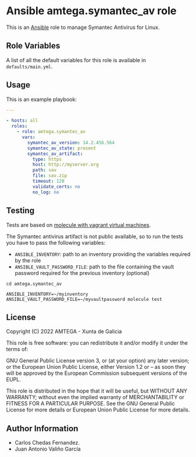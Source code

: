 # Ansible amtega.symantec_av role

This is an [Ansible](http://www.ansible.com) role to manage Symantec Antivirus for Linux.

## Role Variables

A list of all the default variables for this role is available in `defaults/main.yml`.

## Usage

This is an example playbook:

```yaml
---

- hosts: all
  roles:
    - role: amtega.symantec_av
      vars:
        symantec_av_version: 14.2.456.564
        symantec_av_state: present
        symantec_av_artifact:
          type: https
          host: http://myserver.org
          path: sav
          file: sav.zip
          timeout: 120
          validate_certs: no
          no_log: no
```

## Testing

Tests are based on [molecule with vagrant virtual machines](https://molecule.readthedocs.io/en/latest/installation.html).

The Symantec antivirus artifact is not public available, so to run the tests you have to pass the following variables:

- `ANSIBLE_INVENTORY`: path to an inventory providing the variables required by the role
- `ANSIBLE_VAULT_PASSWORD_FILE`: path to the file containing the vault password required for the previous inventory (optional)

```shell
cd amtega.symantec_av

ANSIBLE_INVENTORY=~/myinventory ANSIBLE_VAULT_PASSWORD_FILE=~/myvaultpassword molecule test
```

## License

Copyright (C) 2022 AMTEGA - Xunta de Galicia

This role is free software: you can redistribute it and/or modify it under the terms of:

GNU General Public License version 3, or (at your option) any later version; or the European Union Public License, either Version 1.2 or – as soon they will be approved by the European Commission ­subsequent versions of the EUPL.

This role is distributed in the hope that it will be useful, but WITHOUT ANY WARRANTY; without even the implied warranty of MERCHANTABILITY or FITNESS FOR A PARTICULAR PURPOSE.  See the GNU General Public License for more details or European Union Public License for more details.

## Author Information

- Carlos Chedas Fernandez.
- Juan Antonio Valiño García
